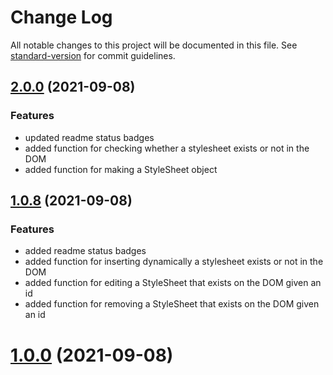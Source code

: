 # Change Log

All notable changes to this project will be documented in this file. See [standard-version](https://github.com/conventional-changelog/standard-version) for commit guidelines.

<a name="2.0.0"></a>
## [2.0.0](https://github.com/JinSSJ3/dynamicss) (2021-09-08)

### Features

* updated readme status badges 
* added function for checking whether a stylesheet exists or not in the DOM
* added function for making a StyleSheet object


<a name="1.0.7"></a>
## [1.0.8](https://github.com/JinSSJ3/dynamicss) (2021-09-08)

### Features

* added readme status badges 
* added function for inserting dynamically a stylesheet exists or not in the DOM
* added function for editing a StyleSheet that exists on the DOM given an id
* added function for removing a StyleSheet that exists on the DOM given an id
<a name="1.0.0"></a>
# [1.0.0](https://github.com/JinSSJ3/dynamicss) (2021-09-08)


